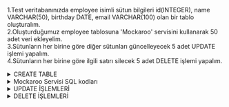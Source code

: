 1.Test veritabanınızda employee isimli sütun bilgileri id(INTEGER), name VARCHAR(50), birthday DATE, email VARCHAR(100) olan bir tablo oluşturalım.  
2.Oluşturduğumuz employee tablosuna 'Mockaroo' servisini kullanarak 50 adet veri ekleyelim.  
3.Sütunların her birine göre diğer sütunları güncelleyecek 5 adet UPDATE işlemi yapalım.  
4.Sütunların her birine göre ilgili satırı silecek 5 adet DELETE işlemi yapalım.  

<details>
  <summary> CREATE TABLE </summary> 
CREATE TABLE employee (
	id SERIAL,
    name VARCHAR(50) ,
    birthday DATE ,
    email VARCHAR(50)
) 
</details>

<details> 
  <summary>Mockaroo Servisi SQL kodları</summary>
  
insert into employee (name, birthday, email) values ('Lonna', '1995-09-03', 'ldyzart0@jiathis.com');  
insert into employee (name, birthday, email) values ('Barris', '1985-04-15', 'bdonson1@bandcamp.com');  
insert into employee (name, birthday, email) values ('Amandy', '1978-06-01', 'aveazey2@kickstarter.com');  
insert into employee (name, birthday, email) values ('Ezmeralda', '1970-12-04', 'esummersby3@chron.com');  
insert into employee (name, birthday, email) values ('Bertina', '2000-11-30', 'bewell4@springer.com');  
insert into employee (name, birthday, email) values ('Flory', '1997-11-23', 'fhawkwood5@google.de');  
insert into employee (name, birthday, email) values ('Klaus', '2002-12-01', 'kstorkes6@hud.gov');  
insert into employee (name, birthday, email) values ('Wyndham', '1992-12-17', 'wrebbeck7@reverbnation.com');  
insert into employee (name, birthday, email) values ('Marinna', '1957-09-14', 'mpurchall8@xing.com');  
insert into employee (name, birthday, email) values ('Gonzalo', '2001-07-23', 'gbassil9@gizmodo.com');  
insert into employee (name, birthday, email) values ('Dicky', '1959-12-18', 'dkaysora@fotki.com');  
insert into employee (name, birthday, email) values ('Amerigo', '2016-04-09', 'abathersbyb@ted.com');  
insert into employee (name, birthday, email) values ('Alfons', '1956-03-18', 'apolkinhornc@yellowpages.com');  
insert into employee (name, birthday, email) values ('Inness', '1959-11-18', 'igaskinsd@tripadvisor.com');  
insert into employee (name, birthday, email) values ('Junette', '1993-05-18', 'jmccollume@stanford.edu');  
insert into employee (name, birthday, email) values ('Laney', '1992-12-29', 'lcorneljesf@fotki.com');  
insert into employee (name, birthday, email) values ('Sheeree', '1984-04-05', 'spregelg@instagram.com');  
insert into employee (name, birthday, email) values ('Isadora', '1985-07-10', 'ifedorskih@ezinearticles.com');  
insert into employee (name, birthday, email) values ('Forbes', '1984-06-11', 'fmathewi@un.org');  
insert into employee (name, birthday, email) values ('Malachi', '2009-12-07', 'mwildishj@independent.co.uk');  
insert into employee (name, birthday, email) values ('Trev', '1965-01-08', 'teveringhamk@zdnet.com');  
insert into employee (name, birthday, email) values ('Maryellen', '1994-10-10', 'mclementsl@t.co');  
insert into employee (name, birthday, email) values ('Hadrian', '1984-09-09', 'hsainsburybrownm@miitbeian.gov.cn');  
insert into employee (name, birthday, email) values ('Ellynn', '1984-03-01', 'esjostromn@mayoclinic.com');  
insert into employee (name, birthday, email) values ('Meriel', '1998-06-27', 'mpietznero@comcast.net');  
insert into employee (name, birthday, email) values ('Lynnea', '1981-05-17', 'lgumbp@technorati.com');  
insert into employee (name, birthday, email) values ('Janet', '1953-09-07', 'jfosberryq@technorati.com');  
insert into employee (name, birthday, email) values ('Benjamin', '1962-02-27', 'bwolferr@paypal.com');  
insert into employee (name, birthday, email) values ('Candide', '1958-07-30', 'cbebiss@whitehouse.gov');  
insert into employee (name, birthday, email) values ('Deva', '1968-03-16', 'dholberryt@livejournal.com');  
insert into employee (name, birthday, email) values ('Hiram', '2015-09-21', 'hfechnieu@dmoz.org');  
insert into employee (name, birthday, email) values ('Xaviera', '2009-07-21', 'xgraeberv@msn.com');  
insert into employee (name, birthday, email) values ('Norean', '2005-11-09', 'nsturridgew@istockphoto.com');  
insert into employee (name, birthday, email) values ('Bertram', '1974-02-20', 'bmatyushkinx@comcast.net');  
insert into employee (name, birthday, email) values ('Thomas', '1953-01-28', 'tmckintoshy@hc360.com');  
insert into employee (name, birthday, email) values ('Jeno', '1979-11-17', 'jevangelinosz@lycos.com');  
insert into employee (name, birthday, email) values ('Putnem', '1958-08-28', 'pcollumbine10@biblegateway.com');  
insert into employee (name, birthday, email) values ('Nickola', '2011-12-09', 'njohannesson11@twitter.com');  
insert into employee (name, birthday, email) values ('Tallia', '1993-10-05', 'tverring12@youtube.com');  
insert into employee (name, birthday, email) values ('Marcile', '1967-10-10', 'mtexton13@google.fr');  
insert into employee (name, birthday, email) values ('Fons', '1998-01-17', 'fduffin14@google.co.jp');  
insert into employee (name, birthday, email) values ('Darb', '2005-04-06', 'docahey15@delicious.com');  
insert into employee (name, birthday, email) values ('Becca', '1956-05-23', 'bwyman16@gizmodo.com');  
insert into employee (name, birthday, email) values ('Christan', '1995-03-29', 'cjean17@sina.com.cn');  
insert into employee (name, birthday, email) values ('Francklin', '1960-05-30', 'fcrowd18@globo.com');  
insert into employee (name, birthday, email) values ('Jobina', '2004-08-10', 'jfido19@cisco.com');  
insert into employee (name, birthday, email) values ('Correna', '1998-08-25', 'cbonnick1a@pcworld.com');  
insert into employee (name, birthday, email) values ('Cybil', '1966-02-14', 'cshailer1b@merriam-webster.com');  
insert into employee (name, birthday, email) values ('Lorna', '1991-10-25', 'lbaudesson1c@devhub.com');  
insert into employee (name, birthday, email) values ('Carole', '1963-08-31', 'clangstone1d@prweb.com');  
</details>

<details> <summary> UPDATE İŞLEMLERİ   </summary>
<details> <summary> UPDATE 1 </summary>UPDATE employee
SET name = 'özgür',
birthday = '1997-02-24',
email = 'ozguner00@gmail.com'
WHERE id = 1 </details>

<details> <summary> UPDATE 2 </summary> UPDATE employee
SET name = 'özgür2',
birthday = '1997-02-24',
email = 'ozguner00@gmail.com'
WHERE email = 'jmccollume@stanford.edu' </details>
<details> <summary> UPDATE 3 </summary> UPDATE employee
SET name = 'özgür3',
birthday = '1997-02-24',
email = 'ozguner00@gmail.com'
WHERE birthday = '1959-11-18' </details>
<details> <summary> UPDATE 4 </summary>  </details>
<details> <summary> UPDATE 5 </summary>  </details> 
</details>

<details> <summary> DELETE İŞLEMLERİ </summary>  
<details> <summary> DELETE 1 </summary>DELETE FROM employee
WHERE id = 19
</details>

<details> <summary> DELETE 2 </summary> DELETE FROM employee
WHERE name = 'Carole' </details>
<details> <summary> DELETE 3 </summary> DELETE FROM employee
WHERE email = 'lbaudesson1c@devhub.com' </details>
<details> <summary> DELETE 4 </summary>  </details>
<details> <summary> DELETE 5 </summary>  </details> 
</details>
